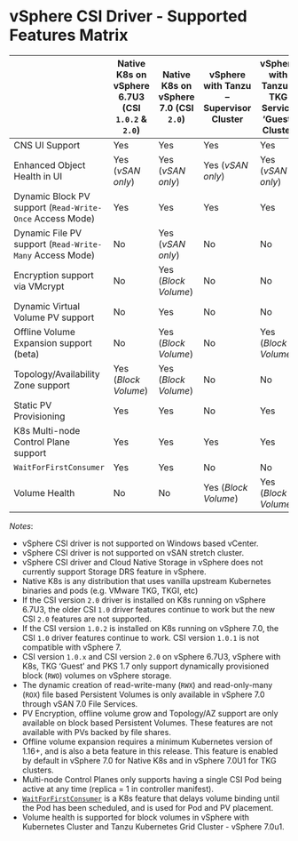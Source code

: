 <!-- markdownlint-disable MD033 -->

# vSphere CSI Driver - Supported Features Matrix

| | **Native K8s on vSphere 6.7U3 (CSI `1.0.2` & `2.0`)** | **Native K8s on vSphere 7.0 (CSI `2.0`)** | **vSphere with Tanzu – Supervisor Cluster** | **vSphere with Tanzu – TKG Service ‘Guest’ Cluster** |
|---------------------------------------------------------|----------------------|----------------------|----------------------|----------------------|
| CNS UI Support                                          | Yes                  | Yes                  | Yes                  | Yes                  |
| Enhanced Object Health in UI                            | Yes (_vSAN only_)    | Yes (_vSAN only_)    | Yes (_vSAN only_)    | Yes (_vSAN only_)    |
| Dynamic Block PV support (`Read-Write-Once` Access Mode)| Yes                  | Yes                  | Yes                  | Yes                  |
| Dynamic File PV support (`Read-Write-Many` Access Mode) | No                   | Yes (_vSAN only_)    | No                   | No                   |
| Encryption support via VMcrypt                          | No                   | Yes (_Block Volume_) | No                   | No                   |
| Dynamic Virtual Volume PV support                       | No                   | Yes                  | No                   | No                   |
| Offline Volume Expansion support (beta)                 | No                   | Yes (_Block Volume_) | No                   | Yes (_Block Volume_) |
| Topology/Availability Zone support                      | Yes (_Block Volume_) | Yes (_Block Volume_) | No                   | No                   |
| Static PV Provisioning                                  | Yes                  | Yes                  | No                   | Yes                  |
| K8s Multi-node Control Plane support                    | Yes                  | Yes                  | Yes                  | Yes                  |
| `WaitForFirstConsumer`                                  | Yes                  | Yes                  | No                   | No                   |
| Volume Health                                           | No                   | No                   | Yes (_Block Volume_) | Yes (_Block Volume_) |
_Notes_:

* vSphere CSI driver is not supported on Windows based vCenter.
* vSphere CSI driver is not supported on vSAN stretch cluster.
* vSphere CSI driver and Cloud Native Storage in vSphere does not currently support Storage DRS feature in vSphere.
* Native K8s is any distribution that uses vanilla upstream Kubernetes binaries and pods (e.g. VMware TKG, TKGI, etc)
* If the CSI version `2.0` driver is installed on K8s running on vSphere 6.7U3, the older CSI `1.0` driver features continue to work but the new CSI `2.0` features are not supported.
* If the CSI version `1.0.2` is installed on K8s running on vSphere 7.0, the CSI `1.0` driver features continue to work. CSI version `1.0.1` is not compatible with vSphere 7.
* CSI version `1.0.x` and CSI version `2.0` on vSphere 6.7U3, vSphere with K8s, TKG ‘Guest’ and PKS 1.7 only support dynamically provisioned block (`RWO`) volumes on vSphere storage.
* The dynamic creation of read-write-many (`RWX`) and read-only-many (`ROX`) file based Persistent Volumes is only available in vSphere 7.0 through vSAN 7.0 File Services.
* PV Encryption, offline volume grow and Topology/AZ support are only available on block based Persistent Volumes. These features are not available with PVs backed by file shares.
* Offline volume expansion requires a minimum Kubernetes version of 1.16+, and is also a beta feature in this release. This feature is enabled by default in vSphere 7.0 for Native K8s and in vSphere 7.0U1 for TKG clusters.
* Multi-node Control Planes only supports having a single CSI Pod being active at any time (replica = 1 in controller manifest).
* [`WaitForFirstConsumer`](https://kubernetes.io/docs/concepts/storage/storage-classes/) is a K8s feature that delays volume binding until the Pod has been scheduled, and is used for Pod and PV placement.
* Volume health is supported for block volumes in vSphere with Kubernetes Cluster and Tanzu Kubernetes Grid Cluster - vSphere 7.0u1.
